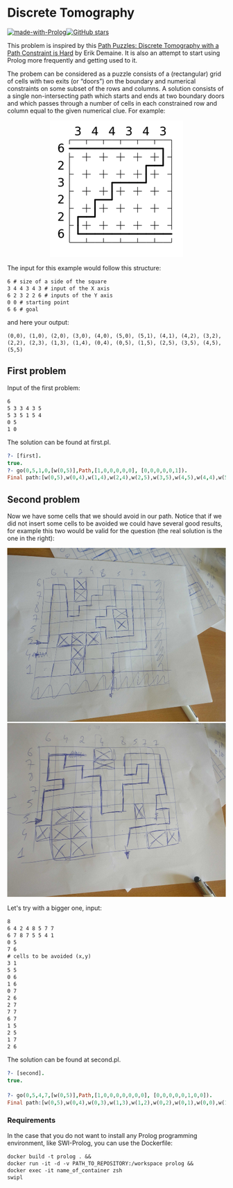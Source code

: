 # Discrete Tomography
[![made-with-Prolog](https://img.shields.io/badge/Made%20with-Prolog-1f425f.svg)](http://commonmark.org)[![GitHub stars](https://img.shields.io/github/stars/adriacabeza/DiscreteTomography?style=social&label=Star&maxAge=2592000)](https://GitHub.com/adriacabeza/DiscreteTomography/stargazers/)


This problem is inspired by this [Path Puzzles: Discrete Tomography with a Path Constraint is Hard](https://erikdemaine.org/papers/PathPuzzles_JCDCGGG2017/paper.pdf) by Erik Demaine. It is also an attempt to start using Prolog more frequently and getting used to it.

 The probem can be considered as a puzzle consists of a (rectangular) grid of cells with two exits (or “doors”) on the boundary and numerical constraints on some subset of the rows and columns. A solution consists of a single non-intersecting path which starts and ends at two boundary doors and which passes through a number of cells in each constrained row and column equal to the given numerical clue. For example:


<p align="center">
 <img src="docs/problem1.png"/>
</p>

 The input for this example would follow this structure:

```
6 # size of a side of the square
3 4 4 3 4 3 # input of the X axis
6 2 3 2 2 6 # inputs of the Y axis
0 0 # starting point
6 6 # goal
```

and here your output:

```
(0,0), (1,0), (2,0), (3,0), (4,0), (5,0), (5,1), (4,1), (4,2), (3,2), (2,2), (2,3), (1,3), (1,4), (0,4), (0,5), (1,5), (2,5), (3,5), (4,5), (5,5) 
```

## First problem
Input of the first problem:
```
6 
5 3 3 4 3 5 
5 3 5 1 5 4
0 5
1 0 
```
The solution can be found at first.pl. 
```prolog
?- [first].
true.
?- go(0,5,1,0,[w(0,5)],Path,[1,0,0,0,0,0], [0,0,0,0,0,1]).
Final path:[w(0,5),w(0,4),w(1,4),w(2,4),w(2,5),w(3,5),w(4,5),w(4,4),w(5,4),w(5,3),w(5,2),w(5,1),w(5,0),w(4,0),w(3,0),w(3,1),w(3,2),w(2,2),w(1,2),w(0,2),w(0,1),w(0,0),w(1,0)]
```

## Second problem
Now we have some cells that we should avoid in our path. Notice that if we did not insert some cells to be avoided we could have several good results, for example this two would be valid for the question (the real solution is the one in the right):

<p align="center">
<img src="docs/maze1.jpg" height=400></img>
<img src="docs/maze2.jpg" height=400></img>
</p>


Let's try with a bigger one, input:
```
8
6 4 2 4 8 5 7 7
6 7 8 7 5 5 4 1
0 5
7 6
# cells to be avoided (x,y)
3 1 
5 5 
0 6
1 6 
0 7
2 6 
2 7
7 7 
6 7
1 5
2 5
1 7
2 6 
```
The solution can be found at second.pl. 
```prolog
?- [second].
true.

?- go(0,5,4,7,[w(0,5)],Path,[1,0,0,0,0,0,0,0], [0,0,0,0,0,1,0,0]).
Final path:[w(0,5),w(0,4),w(0,3),w(1,3),w(1,2),w(0,2),w(0,1),w(0,0),w(1,0),w(1,1),w(2,1),w(2,2),w(3,2),w(3,3),w(3,4),w(3,5),w(4,5),w(4,4),w(4,3),w(5,3),w(6,3),w(6,2),w(6,1),w(5,1),w(5,2),w(4,2),w(4,1),w(4,0),w(5,0),w(6,0),w(7,0),w(7,1),w(7,2),w(7,3),w(7,4),w(6,4),w(6,5),w(7,5),w(7,6),w(6,6),w(5,6),w(4,6),w(4,7)]
```

### Requirements

In the case that you do not want to install any Prolog programming environment, like SWI-Prolog, you can use the Dockerfile:

```
docker build -t prolog . &&
docker run -it -d -v PATH_TO_REPOSITORY:/workspace prolog &&
docker exec -it name_of_container zsh
swipl
```
